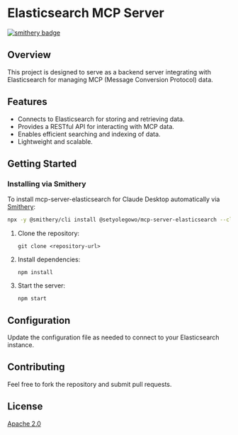 # Elasticsearch MCP Server

[![smithery badge](https://smithery.ai/badge/@setyolegowo/mcp-server-elasticsearch)](https://smithery.ai/server/@setyolegowo/mcp-server-elasticsearch)

## Overview

This project is designed to serve as a backend server integrating with Elasticsearch for managing MCP (Message Conversion Protocol) data.

## Features

- Connects to Elasticsearch for storing and retrieving data.
- Provides a RESTful API for interacting with MCP data.
- Enables efficient searching and indexing of data.
- Lightweight and scalable.

## Getting Started

### Installing via Smithery

To install mcp-server-elasticsearch for Claude Desktop automatically via [Smithery](https://smithery.ai/server/@setyolegowo/mcp-server-elasticsearch):

```bash
npx -y @smithery/cli install @setyolegowo/mcp-server-elasticsearch --client claude
```

1. Clone the repository:
   ```
   git clone <repository-url>
   ```
2. Install dependencies:
   ```
   npm install
   ```
3. Start the server:
   ```
   npm start
   ```

## Configuration

Update the configuration file as needed to connect to your Elasticsearch instance.

## Contributing

Feel free to fork the repository and submit pull requests.

## License

[Apache 2.0](LICENSE)